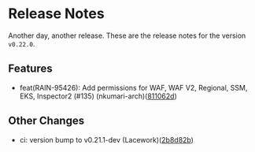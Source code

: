 # Release Notes
Another day, another release. These are the release notes for the version `v0.22.0`.

## Features
* feat(RAIN-95426): Add permissions for WAF, WAF V2, Regional, SSM, EKS, Inspector2 (#135) (nkumari-arch)([811062d](https://github.com/lacework/terraform-aws-config/commit/811062ddf81d0d8f4da352e423ae05dda5f6ec46))
## Other Changes
* ci: version bump to v0.21.1-dev (Lacework)([2b8d82b](https://github.com/lacework/terraform-aws-config/commit/2b8d82be5383a9478b9c5b6a03fd43635dc84147))
